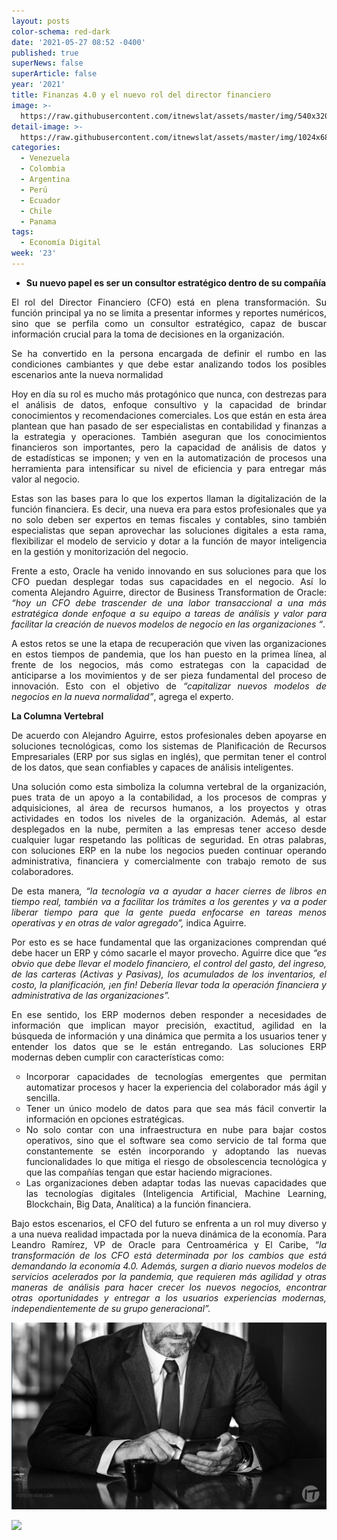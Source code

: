 ```yaml
---
layout: posts
color-schema: red-dark
date: '2021-05-27 08:52 -0400'
published: true
superNews: false
superArticle: false
year: '2021'
title: Finanzas 4.0 y el nuevo rol del director financiero
image: >-
  https://raw.githubusercontent.com/itnewslat/assets/master/img/540x320/Gerente-General-CEO-p.jpg
detail-image: >-
  https://raw.githubusercontent.com/itnewslat/assets/master/img/1024x680/Gerente-General-CEO-g.jpg
categories:
  - Venezuela
  - Colombia
  - Argentina
  - Perú
  - Ecuador
  - Chile
  - Panama
tags:
  - Economía Digital
week: '23'
---
```

<ul style="text-align: justify;">
	<li><strong>Su nuevo papel es ser un consultor estratégico dentro de su compañía</strong></li>
</ul>
<p style="text-align: justify;">El rol del Director Financiero (CFO) está en plena transformación. Su función principal ya no se limita a presentar informes y reportes numéricos, sino que se perfila como un consultor estratégico, capaz de buscar información crucial para la toma de decisiones en la organización.</p>
<p style="text-align: justify;">Se ha convertido en la persona encargada de definir el rumbo en las condiciones cambiantes y que debe estar analizando todos los posibles escenarios ante la nueva normalidad</p>
<p style="text-align: justify;">Hoy en día su rol es mucho más protagónico que nunca, con destrezas para el análisis de datos, enfoque consultivo y la capacidad de brindar conocimientos y recomendaciones comerciales. Los que están en esta área plantean que han pasado de ser especialistas en contabilidad y finanzas a la estrategia y operaciones. También aseguran que los conocimientos financieros son importantes, pero la capacidad de análisis de datos y de estadísticas se imponen; y ven en la automatización de procesos una herramienta para intensificar su nivel de eficiencia y para entregar más valor al negocio.</p>
<p style="text-align: justify;">Estas son las bases para lo que los expertos llaman la digitalización de la función financiera. Es decir, una nueva era para estos profesionales que ya no solo deben ser expertos en temas fiscales y contables, sino también especialistas que sepan aprovechar las soluciones digitales a esta rama, flexibilizar el modelo de servicio y dotar a la función de mayor inteligencia en la gestión y monitorización del negocio.</p>
<p style="text-align: justify;">Frente a esto, Oracle ha venido innovando en sus soluciones para que los CFO puedan desplegar todas sus capacidades en el negocio. Así lo comenta Alejandro Aguirre, director de Business Transformation de Oracle: <em>“</em><em>hoy un CFO debe trascender de una labor transaccional a una más estratégica donde enfoque a su equipo a tareas de análisis y valor para facilitar la creación de nuevos modelos de negocio en las organizaciones “</em>.</p>
<p style="text-align: justify;">A estos retos se une la etapa de recuperación que viven las organizaciones en estos tiempos de pandemia, que los han puesto en la primea línea, al frente de los negocios, más como estrategas con la capacidad de anticiparse a los movimientos y de ser pieza fundamental del proceso de innovación. Esto con el objetivo de <em>“capitalizar nuevos modelos de negocios en la nueva normalidad”</em>, agrega el experto.</p>
<p style="text-align: justify;"><strong>La Columna Vertebral</strong></p>
<p style="text-align: justify;">De acuerdo con Alejandro Aguirre, estos profesionales deben apoyarse en soluciones tecnológicas, como los sistemas de Planificación de Recursos Empresariales (ERP por sus siglas en inglés), que permitan tener el control de los datos, que sean confiables y capaces de análisis inteligentes.</p>
<p style="text-align: justify;">Una solución como esta simboliza la columna vertebral de la organización, pues trata de un apoyo a la contabilidad, a los procesos de compras y adquisiciones, al área de recursos humanos, a los proyectos y otras actividades en todos los niveles de la organización. Además, al estar desplegados en la nube, permiten a las empresas tener acceso desde cualquier lugar respetando las políticas de seguridad. En otras palabras, con soluciones ERP en la nube los negocios pueden continuar operando administrativa, financiera y comercialmente con trabajo remoto de sus colaboradores.</p>
<p style="text-align: justify;">De esta manera<em>, “la tecnología va a ayudar a hacer cierres de libros en tiempo real, también va a facilitar los trámites a los gerentes y va a poder liberar tiempo para que la gente pueda enfocarse en tareas menos operativas y en otras de valor agregado”,</em> indica Aguirre.</p>
<p style="text-align: justify;">Por esto es se hace fundamental que las organizaciones comprendan qué debe hacer un ERP y cómo sacarle el mayor provecho. Aguirre dice que <em>“es obvio que debe llevar el modelo financiero, el control del gasto, del ingreso, de las carteras (Activas y Pasivas), los acumulados de los inventarios, el costo, la planificación, ¡en fin! Debería llevar toda la operación financiera y administrativa de las organizaciones”.</em></p>
<p style="text-align: justify;">En ese sentido, los ERP modernos deben responder a necesidades de información que implican mayor precisión, exactitud, agilidad en la búsqueda de información y una dinámica que permita a los usuarios tener y entender los datos que se le están entregando. Las soluciones ERP modernas deben cumplir con características como:</p>

<ul style="list-style-type: circle; text-align: justify;">
	<li>Incorporar capacidades de tecnologías emergentes que permitan automatizar procesos y hacer la experiencia del colaborador más ágil y sencilla.</li>
	<li>Tener un único modelo de datos para que sea más fácil convertir la información en opciones estratégicas.</li>
	<li>No solo contar con una infraestructura en nube para bajar costos operativos, sino que el software sea como servicio de tal forma que constantemente se estén incorporando y adoptando las nuevas funcionalidades lo que mitiga el riesgo de obsolescencia tecnológica y que las compañías tengan que estar haciendo migraciones.</li>
	<li>Las organizaciones deben adaptar todas las nuevas capacidades que las tecnologías digitales (Inteligencia Artificial, Machine Learning, Blockchain, Big Data, Analítica) a la función financiera.</li>
</ul>
<p style="text-align: justify;">Bajo estos escenarios, el CFO del futuro se enfrenta a un rol muy diverso y a una nueva realidad impactada por la nueva dinámica de la economía. Para Leandro Ramírez, VP de Oracle para Centroamérica y El Caribe, <em>“la transformación de los CFO está determinada por los cambios que está demandando la economía 4.0. Además, surgen a diario nuevos modelos de servicios acelerados por la pandemia, que requieren más agilidad y otras maneras de análisis para hacer crecer los nuevos negocios, encontrar otras oportunidades y entregar a los usuarios experiencias modernas, independientemente de su grupo generacional”. </em></p>

![](https://raw.githubusercontent.com/itnewslat/assets/master/img/540x320/Gerente-General-CEO-p.jpg)

<img src="https://tracker.metricool.com/c3po.jpg?hash=56f88a41e39ab42c063cc51676587a04"/>
